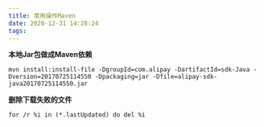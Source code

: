 ```yaml
---
title: 常用操作Maven
date: 2020-12-31 14:28:24
tags:
---
```

**本地Jar包做成Maven依赖**
```
mvn install:install-file -DgroupId=com.alipay -DartifactId=sdk-Java -Dversion=20170725114550 -Dpackaging=jar -Dfile=alipay-sdk-java20170725114550.jar
```

**删除下载失败的文件**
```
for /r %i in (*.lastUpdated) do del %i
```